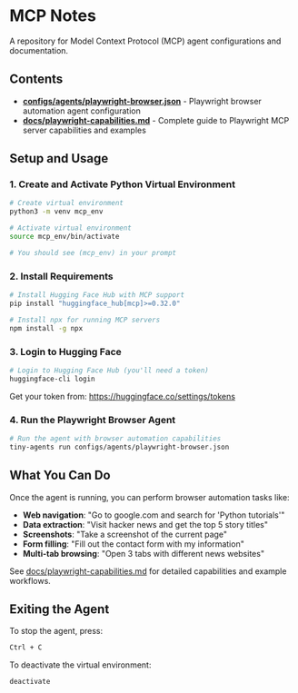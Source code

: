 # MCP Notes

A repository for Model Context Protocol (MCP) agent configurations and documentation.

## Contents

- **[configs/agents/playwright-browser.json](configs/agents/playwright-browser.json)** - Playwright browser automation agent configuration
- **[docs/playwright-capabilities.md](docs/playwright-capabilities.md)** - Complete guide to Playwright MCP server capabilities and examples

## Setup and Usage

### 1. Create and Activate Python Virtual Environment

```bash
# Create virtual environment
python3 -m venv mcp_env

# Activate virtual environment
source mcp_env/bin/activate

# You should see (mcp_env) in your prompt
```

### 2. Install Requirements

```bash
# Install Hugging Face Hub with MCP support
pip install "huggingface_hub[mcp]>=0.32.0"

# Install npx for running MCP servers
npm install -g npx
```

### 3. Login to Hugging Face

```bash
# Login to Hugging Face Hub (you'll need a token)
huggingface-cli login
```

Get your token from: https://huggingface.co/settings/tokens

### 4. Run the Playwright Browser Agent

```bash
# Run the agent with browser automation capabilities
tiny-agents run configs/agents/playwright-browser.json
```

## What You Can Do

Once the agent is running, you can perform browser automation tasks like:

- **Web navigation**: "Go to google.com and search for 'Python tutorials'"
- **Data extraction**: "Visit hacker news and get the top 5 story titles"
- **Screenshots**: "Take a screenshot of the current page"
- **Form filling**: "Fill out the contact form with my information"
- **Multi-tab browsing**: "Open 3 tabs with different news websites"

See [docs/playwright-capabilities.md](docs/playwright-capabilities.md) for detailed capabilities and example workflows.

## Exiting the Agent

To stop the agent, press:
```bash
Ctrl + C
```

To deactivate the virtual environment:
```bash
deactivate
```
